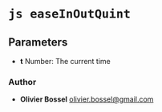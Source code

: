 


<!-- @namespace    sugar.js.easing -->

# ```js easeInOutQuint ```




## Parameters

- **t**  Number: The current time




### Author
- **Olivier Bossel** <a href="mailto:olivier.bossel@gmail.com">olivier.bossel@gmail.com</a> 



